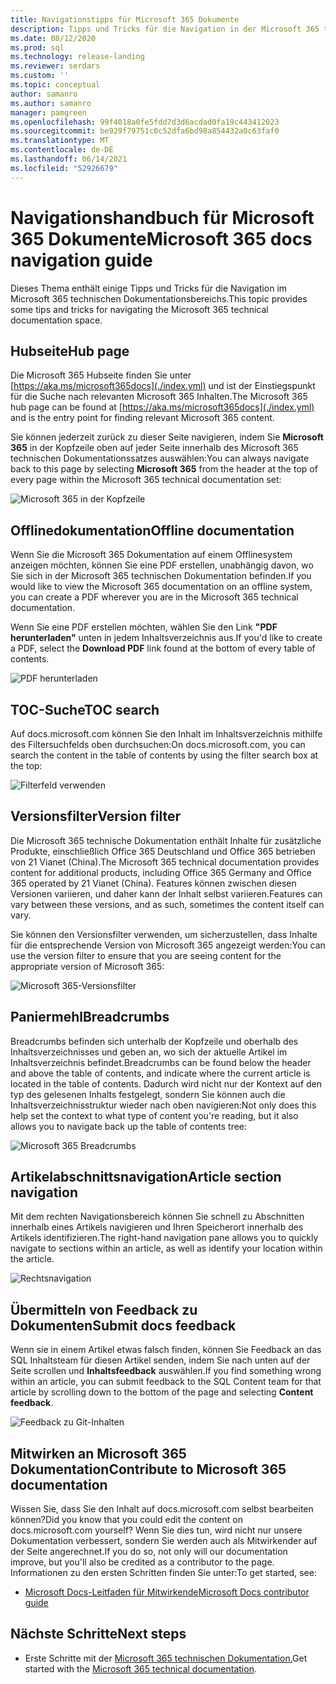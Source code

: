 ```yaml
---
title: Navigationstipps für Microsoft 365 Dokumente
description: Tipps und Tricks für die Navigation in der Microsoft 365 technischen Dokumentation – erläutert z. B. die Hubseite, das Inhaltsverzeichnis, die Kopfzeile sowie die Verwendung der Breadcrumbs und die Verwendung des Versionsfilters.
ms.date: 08/12/2020
ms.prod: sql
ms.technology: release-landing
ms.reviewer: serdars
ms.custom: ''
ms.topic: conceptual
author: samanro
ms.author: samanro
manager: pamgreen
ms.openlocfilehash: 99f4018a0fe5fdd7d3d6acdad0fa19c443412023
ms.sourcegitcommit: be929f79751c0c52dfa6bd98a854432a0c63faf0
ms.translationtype: MT
ms.contentlocale: de-DE
ms.lasthandoff: 06/14/2021
ms.locfileid: "52926679"
---
```

# <a name="microsoft-365-docs-navigation-guide"></a><span data-ttu-id="6a866-103">Navigationshandbuch für Microsoft 365 Dokumente</span><span class="sxs-lookup"><span data-stu-id="6a866-103">Microsoft 365 docs navigation guide</span></span>

<span data-ttu-id="6a866-104">Dieses Thema enthält einige Tipps und Tricks für die Navigation im Microsoft 365 technischen Dokumentationsbereichs.</span><span class="sxs-lookup"><span data-stu-id="6a866-104">This topic provides some tips and tricks for navigating the Microsoft 365 technical documentation space.</span></span>  

## <a name="hub-page"></a><span data-ttu-id="6a866-105">Hubseite</span><span class="sxs-lookup"><span data-stu-id="6a866-105">Hub page</span></span>

<span data-ttu-id="6a866-106">Die Microsoft 365 Hubseite finden Sie unter [https://aka.ms/microsoft365docs](./index.yml) und ist der Einstiegspunkt für die Suche nach relevanten Microsoft 365 Inhalten.</span><span class="sxs-lookup"><span data-stu-id="6a866-106">The Microsoft 365 hub page can be found at [https://aka.ms/microsoft365docs](./index.yml) and is the entry point for finding relevant Microsoft 365 content.</span></span>

<span data-ttu-id="6a866-107">Sie können jederzeit zurück zu dieser Seite navigieren, indem Sie **Microsoft 365** in der Kopfzeile oben auf jeder Seite innerhalb des Microsoft 365 technischen Dokumentationssatzes auswählen:</span><span class="sxs-lookup"><span data-stu-id="6a866-107">You can always navigate back to this page by selecting **Microsoft 365** from the header at the top of every page within the Microsoft 365 technical documentation set:</span></span>

![Microsoft 365 in der Kopfzeile](media/m365-header-cursor.png)

## <a name="offline-documentation"></a><span data-ttu-id="6a866-109">Offlinedokumentation</span><span class="sxs-lookup"><span data-stu-id="6a866-109">Offline documentation</span></span>

<span data-ttu-id="6a866-110">Wenn Sie die Microsoft 365 Dokumentation auf einem Offlinesystem anzeigen möchten, können Sie eine PDF erstellen, unabhängig davon, wo Sie sich in der Microsoft 365 technischen Dokumentation befinden.</span><span class="sxs-lookup"><span data-stu-id="6a866-110">If you would like to view the Microsoft 365 documentation on an offline system, you can create a PDF wherever you are in the Microsoft 365 technical documentation.</span></span>

<span data-ttu-id="6a866-111">Wenn Sie eine PDF erstellen möchten, wählen Sie den Link **"PDF herunterladen"** unten in jedem Inhaltsverzeichnis aus.</span><span class="sxs-lookup"><span data-stu-id="6a866-111">If you'd like to create a PDF, select the **Download PDF** link found at the bottom of every table of contents.</span></span>

![PDF herunterladen](media/m365-download-pdf-cursor.png)

## <a name="toc-search"></a><span data-ttu-id="6a866-113">TOC-Suche</span><span class="sxs-lookup"><span data-stu-id="6a866-113">TOC search</span></span> 
<span data-ttu-id="6a866-114">Auf docs.microsoft.com können Sie den Inhalt im Inhaltsverzeichnis mithilfe des Filtersuchfelds oben durchsuchen:</span><span class="sxs-lookup"><span data-stu-id="6a866-114">On docs.microsoft.com, you can search the content in the table of contents by using the filter search box at the top:</span></span>

![Filterfeld verwenden](media/m365-filter-by-title.png)

## <a name="version-filter"></a><span data-ttu-id="6a866-116">Versionsfilter</span><span class="sxs-lookup"><span data-stu-id="6a866-116">Version filter</span></span>
<span data-ttu-id="6a866-117">Die Microsoft 365 technische Dokumentation enthält Inhalte für zusätzliche Produkte, einschließlich Office 365 Deutschland und Office 365 betrieben von 21 Vianet (China).</span><span class="sxs-lookup"><span data-stu-id="6a866-117">The Microsoft 365 technical documentation provides content for additional products, including Office 365 Germany and Office 365 operated by 21 Vianet (China).</span></span> <span data-ttu-id="6a866-118">Features können zwischen diesen Versionen variieren, und daher kann der Inhalt selbst variieren.</span><span class="sxs-lookup"><span data-stu-id="6a866-118">Features can vary between these versions, and as such, sometimes the content itself can vary.</span></span>

<span data-ttu-id="6a866-119">Sie können den Versionsfilter verwenden, um sicherzustellen, dass Inhalte für die entsprechende Version von Microsoft 365 angezeigt werden:</span><span class="sxs-lookup"><span data-stu-id="6a866-119">You can use the version filter to ensure that you are seeing content for the appropriate version of Microsoft 365:</span></span>

![Microsoft 365-Versionsfilter](media/m365-version-filter.png)

## <a name="breadcrumbs"></a><span data-ttu-id="6a866-121">Paniermehl</span><span class="sxs-lookup"><span data-stu-id="6a866-121">Breadcrumbs</span></span>

<span data-ttu-id="6a866-122">Breadcrumbs befinden sich unterhalb der Kopfzeile und oberhalb des Inhaltsverzeichnisses und geben an, wo sich der aktuelle Artikel im Inhaltsverzeichnis befindet.</span><span class="sxs-lookup"><span data-stu-id="6a866-122">Breadcrumbs can be found below the header and above the table of contents, and indicate where the current article is located in the table of contents.</span></span>  <span data-ttu-id="6a866-123">Dadurch wird nicht nur der Kontext auf den typ des gelesenen Inhalts festgelegt, sondern Sie können auch die Inhaltsverzeichnisstruktur wieder nach oben navigieren:</span><span class="sxs-lookup"><span data-stu-id="6a866-123">Not only does this help set the context to what type of content you're reading, but it also allows you to navigate back up the table of contents tree:</span></span>

![Microsoft 365 Breadcrumbs](media/m365-breadcrumb.png)

## <a name="article-section-navigation"></a><span data-ttu-id="6a866-125">Artikelabschnittsnavigation</span><span class="sxs-lookup"><span data-stu-id="6a866-125">Article section navigation</span></span>

<span data-ttu-id="6a866-126">Mit dem rechten Navigationsbereich können Sie schnell zu Abschnitten innerhalb eines Artikels navigieren und Ihren Speicherort innerhalb des Artikels identifizieren.</span><span class="sxs-lookup"><span data-stu-id="6a866-126">The right-hand navigation pane allows you to quickly navigate to sections within an article, as well as identify your location within the article.</span></span>  

![Rechtsnavigation](media/m365-article-sections.png)

## <a name="submit-docs-feedback"></a><span data-ttu-id="6a866-128">Übermitteln von Feedback zu Dokumenten</span><span class="sxs-lookup"><span data-stu-id="6a866-128">Submit docs feedback</span></span>

<span data-ttu-id="6a866-129">Wenn sie in einem Artikel etwas falsch finden, können Sie Feedback an das SQL Inhaltsteam für diesen Artikel senden, indem Sie nach unten auf der Seite scrollen und **Inhaltsfeedback** auswählen.</span><span class="sxs-lookup"><span data-stu-id="6a866-129">If you find something wrong within an article, you can submit feedback to the SQL Content team for that article by scrolling down to the bottom of the page and selecting **Content feedback**.</span></span>

![Feedback zu Git-Inhalten](media/m365-article-feedback.png)

## <a name="contribute-to-microsoft-365-documentation"></a><span data-ttu-id="6a866-131">Mitwirken an Microsoft 365 Dokumentation</span><span class="sxs-lookup"><span data-stu-id="6a866-131">Contribute to Microsoft 365 documentation</span></span>

<span data-ttu-id="6a866-132">Wissen Sie, dass Sie den Inhalt auf docs.microsoft.com selbst bearbeiten können?</span><span class="sxs-lookup"><span data-stu-id="6a866-132">Did you know that you could edit the content on docs.microsoft.com yourself?</span></span> <span data-ttu-id="6a866-133">Wenn Sie dies tun, wird nicht nur unsere Dokumentation verbessert, sondern Sie werden auch als Mitwirkender auf der Seite angerechnet.</span><span class="sxs-lookup"><span data-stu-id="6a866-133">If you do so, not only will our documentation improve, but you'll also be credited as a contributor to the page.</span></span> <span data-ttu-id="6a866-134">Informationen zu den ersten Schritten finden Sie unter:</span><span class="sxs-lookup"><span data-stu-id="6a866-134">To get started, see:</span></span>

- [<span data-ttu-id="6a866-135">Microsoft Docs-Leitfaden für Mitwirkende</span><span class="sxs-lookup"><span data-stu-id="6a866-135">Microsoft Docs contributor guide</span></span>](/contribute/)

## <a name="next-steps"></a><span data-ttu-id="6a866-136">Nächste Schritte</span><span class="sxs-lookup"><span data-stu-id="6a866-136">Next steps</span></span>

- <span data-ttu-id="6a866-137">Erste Schritte mit der [Microsoft 365 technischen Dokumentation.](index.yml)</span><span class="sxs-lookup"><span data-stu-id="6a866-137">Get started with the [Microsoft 365 technical documentation](index.yml).</span></span>